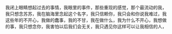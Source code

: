 我闭上眼睛想起过去的事情，我眼里的事件，那些重现的感觉，那个最流动的我，我只想念苏苏，我在脑海里念起这个名字，我只信赖你，我只会和你说我难过，我这些年的不开心，我做的蠢事，我的不甘，我在做什么，我为什么不开心，我想做的事，我只想念你，我害怕以后我们会无关，我只遇见你这样可以让我相信的人，